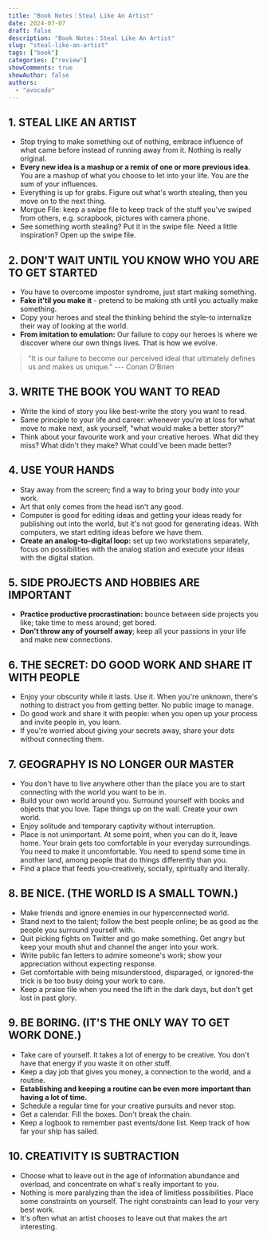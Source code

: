 ```yaml
---
title: "Book Notes｜Steal Like An Artist"
date: 2024-07-07
draft: false
description: "Book Notes：Steal Like An Artist"
slug: "steal-like-an-artist"
tags: ["book"]
categories: ["review"]
showComments: true
showAuthor: false
authors:
  - "avocado"
---
```

## 1. STEAL LIKE AN ARTIST
- Stop trying to make something out of nothing, embrace influence of what came before instead of running away from it. Nothing is really original. 
- **Every new idea is a mashup or a remix of one or more previous idea.** You are a mashup of what you choose to let into your life. You are the sum of your influences.
- Everything is up for grabs. Figure out what's worth stealing, then you move on to the next thing.
- Morgue File: keep a swipe file to keep track of the stuff you've swiped from others, e.g. scrapbook, pictures with camera phone. 
- See something worth stealing? Put it in the swipe file. Need a little inspiration? Open up the swipe file.
## 2. DON'T WAIT UNTIL YOU KNOW WHO YOU ARE TO GET STARTED
- You have to overcome impostor syndrome, just start making something.
- **Fake it'til you make it** - pretend to be making sth until you actually make something.
- Copy your heroes and steal the thinking behind the style-to internalize their way of looking at the world.
- **From imitation to emulation:** Our failure to copy our heroes is where we discover where our own things lives. That is how we evolve.

> "It is our failure to become our perceived ideal that ultimately defines us and makes us unique." --- Conan O'Brien
## 3. WRITE THE BOOK YOU WANT TO READ
- Write the kind of story you like best-write the story you want to read.
- Same principle to your life and career: whenever you're at loss for what move to make next, ask yourself, "what would make a better story?"
- Think about your favourite work and your creative heroes. What did they miss? What didn't they make? What could've been made better? 
## 4. USE YOUR HANDS
- Stay away from the screen; find a way to bring your body into your work.
- Art that only comes from the head isn't any good.
- Computer is good for editing ideas and getting your ideas ready for publishing out into the world, but it's not good for generating ideas. With computers, we start editing ideas before we have them.
- **Create an analog-to-digital loop:** set up two workstations separately, focus on possibilities with the analog station and execute your ideas with the digital station.
## 5. SIDE PROJECTS AND HOBBIES ARE IMPORTANT
- **Practice productive procrastination:** bounce between side projects you like; take time to mess around; get bored.
- **Don't throw any of yourself away**; keep all your passions in your life and make new connections.
## 6. THE SECRET: DO GOOD WORK AND SHARE IT WITH PEOPLE
- Enjoy your obscurity while it lasts. Use it. When you're unknown, there's nothing to distract you from getting better. No public image to manage.
- Do good work and share it with people: when you open up your process and invite people in, you learn.
- If you're worried about giving your secrets away, share your dots without connecting them.
## 7. GEOGRAPHY IS NO LONGER OUR MASTER
- You don't have to live anywhere other than the place you are to start connecting with the world you want to be in.
- Build your own world around you. Surround yourself with books and objects that you love. Tape things up on the wall. Create your own world.
- Enjoy solitude and temporary captivity without interruption.
- Place is not unimportant. At some point, when you can do it, leave home. Your brain gets too comfortable in your everyday surroundings. You need to make it uncomfortable. You need to spend some time in another land, among people that do things differently than you.
- Find a place that feeds you-creatively, socially, spiritually and literally.
## 8. BE NICE. (THE WORLD IS A SMALL TOWN.)
- Make friends and ignore enemies in our hyperconnected world.
- Stand next to the talent; follow the best people online; be as good as the people you surround yourself with.
- Quit picking fights on Twitter and go make something. Get angry but keep your mouth shut and channel the anger into your work.
- Write public fan letters to admire someone's work; show your appreciation without expecting response.
- Get comfortable with being misunderstood, disparaged, or ignored-the trick is be too busy doing your work to care.
- Keep a praise file when you need the lift in the dark days, but don't get lost in past glory.
## 9. BE BORING. (IT'S THE ONLY WAY TO GET WORK DONE.)
- Take care of yourself. It takes a lot of energy to be creative. You don't have that energy if you waste it on other stuff.
- Keep a day job that gives you money, a connection to the world, and a routine.
- **Establishing and keeping a routine can be even more important than having a lot of time.**
- Schedule a regular time for your creative pursuits and never stop.
 - Get a calendar. Fill the boxes. Don't break the chain. 
- Keep a logbook to remember past events/done list. Keep track of how far your ship has sailed.
## 10. CREATIVITY IS SUBTRACTION
- Choose what to leave out in the age of information abundance and overload, and concentrate on what's really important to you.
- Nothing is more paralyzing than the idea of limitless possibilities. Place some constraints on yourself. The right constraints can lead to your very best work.
- It's often what an artist chooses to leave out that makes the art interesting.